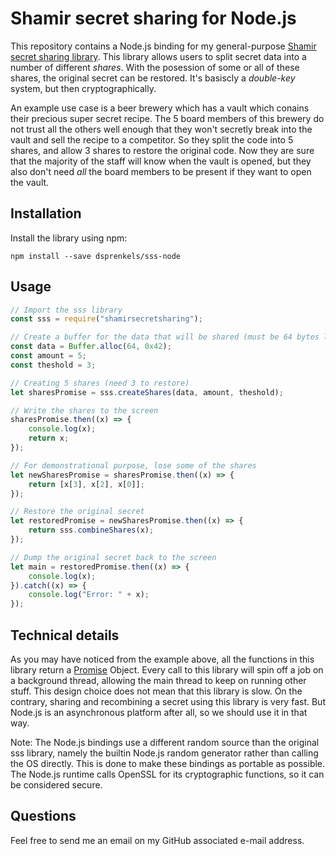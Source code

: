 # Shamir secret sharing for Node.js

This repository contains a Node.js binding for my general-purpose [Shamir secret
sharing library][sss]. This library allows users to split secret data into
a number of different _shares_. With the posession of some or all of these
shares, the original secret can be restored. It's basiscly a _double-key_
system, but then cryptographically.

An example use case is a beer brewery which has a vault which conains their
precious super secret recipe. The 5 board members of this brewery do not trust
all the others well enough that they won't secretly break into the vault and
sell the recipe to a competitor. So they split the code into 5 shares, and
allow 3 shares to restore the original code. Now they are sure that the
majority of the staff will know when the vault is opened, but they also don't
need _all_ the board members to be present if they want to open the vault.


## Installation

Install the library using npm:

```shell
npm install --save dsprenkels/sss-node
```

## Usage

```javascript
// Import the sss library
const sss = require("shamirsecretsharing");

// Create a buffer for the data that will be shared (must be 64 bytes long)
const data = Buffer.alloc(64, 0x42);
const amount = 5;
const theshold = 3;

// Creating 5 shares (need 3 to restore)
let sharesPromise = sss.createShares(data, amount, theshold);

// Write the shares to the screen
sharesPromise.then((x) => {
    console.log(x);
    return x;
});

// For demonstrational purpose, lose some of the shares
let newSharesPromise = sharesPromise.then((x) => {
    return [x[3], x[2], x[0]];
});

// Restore the original secret
let restoredPromise = newSharesPromise.then((x) => {
    return sss.combineShares(x);
});

// Dump the original secret back to the screen
let main = restoredPromise.then((x) => {
    console.log(x);
}).catch((x) => {
    console.log("Error: " + x);
});
```

## Technical details

As you may have noticed from the example above, all the functions in this
library return a [Promise] Object. Every call to this library will spin off a
job on a background thread, allowing the main thread to keep on running other
stuff.
This design choice does not mean that this library is slow. On the contrary,
sharing and recombining a secret using this library is very fast. But Node.js
is an asynchronous platform after all, so we should use it in that way.

Note: The Node.js bindings use a different random source than the original
sss library, namely the builtin Node.js random generator rather than calling
the OS directly. This is done to make these bindings as portable as possible.
The Node.js runtime calls OpenSSL for its cryptographic functions, so it can be
considered secure.

## Questions

Feel free to send me an email on my GitHub associated e-mail address.

[sss]: https://github.com/dsprenkels/sss
[Promise]: https://developer.mozilla.org/en/docs/Web/JavaScript/Reference/Global_Objects/Promise
